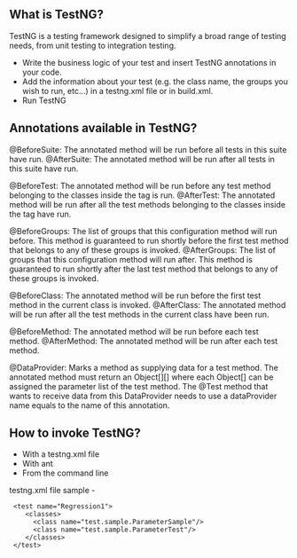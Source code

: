## What is TestNG? 
TestNG is a testing framework designed to simplify a broad range of testing needs, from unit testing to integration testing. 

  - Write the business logic of your test and insert TestNG annotations in your code. 
  - Add the information about your test (e.g. the class name, the groups you wish to run, etc...) in a testng.xml file or in build.xml.
  - Run TestNG
  
## Annotations available in TestNG? 
@BeforeSuite: The annotated method will be run before all tests in this suite have run. 
@AfterSuite: The annotated method will be run after all tests in this suite have run. 

@BeforeTest: The annotated method will be run before any test method belonging to the classes inside the <test> tag is run. 
@AfterTest: The annotated method will be run after all the test methods belonging to the classes inside the <test> tag have run. 

@BeforeGroups: The list of groups that this configuration method will run before. This method is guaranteed to run shortly before the 
first test method that belongs to any of these groups is invoked. 
@AfterGroups: The list of groups that this configuration method will run after. This method is guaranteed to run shortly after the last 
test method that belongs to any of these groups is invoked. 

@BeforeClass: The annotated method will be run before the first test method in the current class is invoked. 
@AfterClass: The annotated method will be run after all the test methods in the current class have been run. 

@BeforeMethod: The annotated method will be run before each test method. 
@AfterMethod: The annotated method will be run after each test method.

@DataProvider: Marks a method as supplying data for a test method. The annotated method must return an Object[][] where each Object[] can be assigned the parameter list of the test method. The @Test method that wants to receive data from this DataProvider needs to use a 
dataProvider name equals to the name of this annotation.

## How to invoke TestNG? 
  - With a testng.xml file 
  - With ant 
  - From the command line

testng.xml file sample - 
<!DOCTYPE suite SYSTEM "http://testng.org/testng-1.0.dtd" >    
 <suite name="Suite1" verbose="1" >  
    <test name="Nopackage" >
        <classes>
          <class name="NoPackageTest" />
        </classes>
     </test>
 
     <test name="Regression1">
        <classes>
          <class name="test.sample.ParameterSample"/>
          <class name="test.sample.ParameterTest"/>
        </classes>
     </test>
  </suite>



